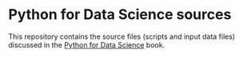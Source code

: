 # Python for Data Science sources
This repository contains the source files (scripts and input data files) discussed in the [Python for Data Science](https://nostarch.com/python-data-science) book.
